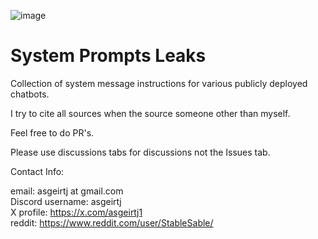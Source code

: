 ![image](https://github.com/user-attachments/assets/ccd777ea-2a39-48de-9524-f8bc27872e7c)


# System Prompts Leaks

Collection of system message instructions for various publicly deployed chatbots.

I try to cite all sources when the source someone other than myself.

Feel free to do PR's.

Please use discussions tabs for discussions not the Issues tab.


Contact Info:

email: asgeirtj at gmail.com  
Discord username: asgeirtj  
X profile: https://x.com/asgeirtj1  
reddit: https://www.reddit.com/user/StableSable/
